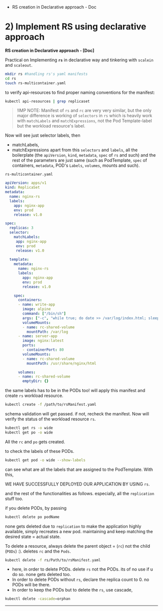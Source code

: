 - RS creation in Declarative approach - Doc

# 2) Implement RS using declarative approach
**RS creation in Declarative approach - [Doc]**

Practical on Implementing **`rs`** in declarative way and tinkering with `scalein` and `scaleout`.

```sh
mkdir rs #handling rs's yaml manifests
cd rs
touch rs-multicontainer.yaml
```

to verify api-resources to find proper naming conventions for the manifest:
```sh
kubectl api-resources | grep replicaset
```

> !IMP NOTE: Manifest of `rs` and `rc` are very very similar, but the only major difference is working of `selectors` in `rs` which is heavily work with `matchLabels` and `matchExpressions`, not the Pod Template-label but the workload resource's label. 

Now will see just selector labels, then
- matchLabels, 
- matchExpressions
apart from this `selectors` and `labels`, all the boilerplate (the `apiVersion`, `kind`, `metadata`, `spec` of `rs` and such) and the rest of the parameters are just same (such as PodTemplate, `spec` of containers, `metadata`, POD's `Labels`, `volumes`, mounts and such). 

`rs-multicontainer.yaml`
```yaml
apiVersion: apps/v1
kind: ReplicaSet
metadata:
  name: nginx-rs
  labels:
    app: nginx-app
    env: prod
    release: v1.0

spec:
  replicas: 3
  selector:
    matchLabels:
     app: nginx-app
     env: prod
     release: v1.0
  
  template:
    metadata:
      name: nginx-rs
      labels:
        app: nginx-app
        env: prod
        release: v1.0

    spec:
      containers:
      - name: write-app
        image: alpine
        command: ["/bin/sh"]
        args: ["-c", "while true; do date >> /var/log/index.html; sleep 10; done"]
        volumeMounts:
        - name: rc-shared-volume
          mountPath: /var/log
      - name: server-app
        image: nginx:latest
        ports:
        - containerPort: 80
        volumeMounts:
        - name: rc-shared-volume
          mountPath: /usr/share/nginx/html

      volumes:
      - name: rc-shared-volume
        emptyDir: {}
```
the same labels has to be in the PODs too! will apply this manifest and create `rs` workload resource.

```sh
kubectl create -f /path/to/rsManifest.yaml
```
schema validation will get passed. if not, recheck the manifest. Now will verify the status of the workload resource `rs`.

```sh
kubectl get rs -o wide
kubectl get po -o wide
```
All the `rc` and `po` gets created. 

to check the labels of these PODs. 
```sh
kubectl get pod -o wide --show-labels
```
can see what are all the labels that are assigned to the PodTemplate. With this,

WE HAVE SUCCESSFULLY DEPLOYED OUR APPLICATION BY USING `rs`.

and the rest of the functionalities as follows. especially, all the `replication` stuff too.

if you delete PODs, by passing
```sh
kubectl delete po podName
```
none gets deleted due to `replication` to make the application highly available, simply recreates a new pod. maintaining and keep matching the desired state = actual state.

To delete a resource, always delete the parent object = (`rc`) not the child (`PODs`) :). deletes `rc` and the `Pods`.
```sh
kubectl delete -f rs/Path/to/rsManifest.yaml
```

- here, in order to delete PODs. delete `rs` not the PODs. its of no use if u do so. none gets deleted too.
- In order to delete PODs without `rs`,  declare the replica count to 0. no PODs will be there. 
- In order to keep the PODs but to delete the `rs`, use cascade,
```sh
kubectl delete -cascade=orphan
```


---
